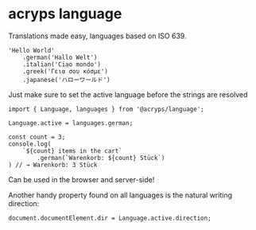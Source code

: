 # acryps language
Translations made easy, languages based on ISO 639.

```
'Hello World'
	.german('Hallo Welt')
	.italian('Ciao mondo')
	.greek('Γεια σου κόσμε')
	.japanese('ハローワールド')
```

Just make sure to set the active language before the strings are resolved
```
import { Language, languages } from '@acryps/language';

Language.active = languages.german;

const count = 3;
console.log(
	`${count} items in the cart`
		.german(`Warenkorb: ${count} Stück`)
) // → Warenkorb: 3 Stück
```

Can be used in the browser and server-side!

Another handy property found on all languages is the natural writing direction:
```
document.documentElement.dir = Language.active.direction;
```

